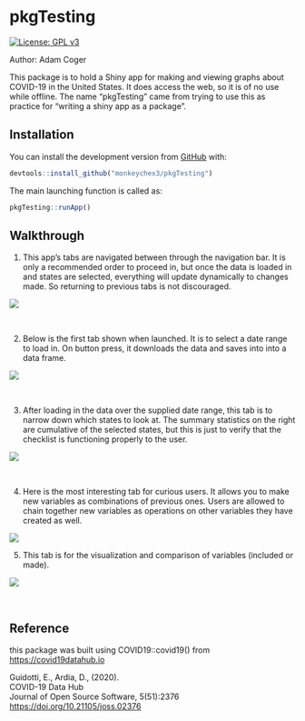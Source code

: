 
<!-- README.md is generated from README.Rmd. Please edit that file -->

# pkgTesting

<!-- badges: start -->

[![License: GPL
v3](https://img.shields.io/badge/License-GPLv3-blue.svg)](https://www.gnu.org/licenses/gpl-3.0)
<!-- badges: end -->

Author: Adam Coger

This package is to hold a Shiny app for making and viewing graphs about
COVID-19 in the United States. It does access the web, so it is of no
use while offline. The name “pkgTesting” came from trying to use this as
practice for “writing a shiny app as a package”.

## Installation

You can install the development version from
[GitHub](https://github.com/) with:

``` r
devtools::install_github("monkeychex3/pkgTesting")
```

The main launching function is called as:

``` r
pkgTesting::runApp()
```

## Walkthrough

1.  This app’s tabs are navigated between through the navigation bar. It
    is only a recommended order to proceed in, but once the data is
    loaded in and states are selected, everything will update
    dynamically to changes made. So returning to previous tabs is not
    discouraged.

![](D:\\Users\\monke\\OneDrive\\Desktop\\shinyApps\\pkgTesting\\navExample.jpg)

<br>

2.  Below is the first tab shown when launched. It is to select a date
    range to load in. On button press, it downloads the data and saves
    into into a data frame.

![](D:\\Users\\monke\\OneDrive\\Desktop\\shinyApps\\pkgTesting\\datesExample.jpg)

<br>

3.  After loading in the data over the supplied date range, this tab is
    to narrow down which states to look at. The summary statistics on
    the right are cumulative of the selected states, but this is just to
    verify that the checklist is functioning properly to the user.

![](D:\\Users\\monke\\OneDrive\\Desktop\\shinyApps\\pkgTesting\\statesExample.jpg)

<br>

4.  Here is the most interesting tab for curious users. It allows you to
    make new variables as combinations of previous ones. Users are
    allowed to chain together new variables as operations on other
    variables they have created as well.

![](D:\\Users\\monke\\OneDrive\\Desktop\\shinyApps\\pkgTesting\\editExample.jpg)
<br>

5.  This tab is for the visualization and comparison of variables
    (included or made).

![](D:\\Users\\monke\\OneDrive\\Desktop\\shinyApps\\pkgTesting\\graphExample.jpg)

<br>

## Reference

this package was built using COVID19::covid19() from
<https://covid19datahub.io>

Guidotti, E., Ardia, D., (2020).<br> COVID-19 Data Hub<br> Journal of
Open Source Software, 5(51):2376<br>
<https://doi.org/10.21105/joss.02376>
